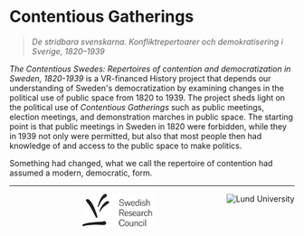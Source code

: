 # Contentious Gatherings

> *De stridbara svenskarna. Konfliktrepertoarer och demokratisering i Sverige, 1820–1939*

*The Contentious Swedes: Repertoires of contention and democratization in Sweden, 1820-1939*
is a VR-financed History project that depends our understanding of Sweden's
democratization by examining changes in the political use of public space from
1820 to 1939. The project sheds light on the political use of
*Contentious Gatherings* such as public meetings, election meetings,
and demonstration marches in public space.
The starting point is that public meetings in Sweden in 1820 were forbidden,
while they in 1939 not only were permitted, but also that most people then had
knowledge of and access to the public space to make politics.

Something had changed, what we call the repertoire of contention had assumed a modern,
democratic, form.

---

<p align="center" width="70%">
<a href="https://www.vr.se/en" target="_blank"><img src="/images/logo-en-vr.png" alt="Vetenskaps Rådet" height=60></a>
<a href="https://www.lunduniversity.lu.se/" target="_blank"><img src="i/mages/logo-en-lund.png" alt="Lund University" height=60 style="float: right"></a>
<p>
